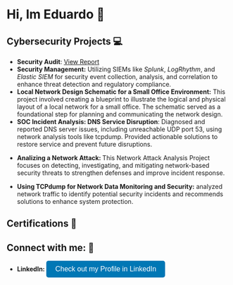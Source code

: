 <h1> Hi, Im Eduardo 👋</h1>

<h2>Cybersecurity Projects 💻</h2>
<ul>
  <li>
    <b>Security Audit</b>: 
    <a href="https://www.icloud.com/pages/0f0MqyUpFsRemEMNR1XILDt7Q#Toy_Store_Proyect_paper_work_" target="_blank">
      View Report
    </a>
  </li>
  <li>
    <b>Security Management:</b> Utilizing SIEMs like <i>Splunk</i>, <i>LogRhythm</i>, and <i>Elastic SIEM</i> for security event collection, analysis, and correlation to enhance threat detection and regulatory compliance.
  </li>
  <li>
    <b>Local Network Design Schematic for a Small Office Environment:</b>
    This project involved creating a blueprint to illustrate the logical and physical layout of a local network for a small office. The schematic served as a foundational step for planning and communicating the network design.
  </li>
  <li>
    <b>SOC Incident Analysis: DNS Service Disruption</b>: 
    Diagnosed and reported DNS server issues, including unreachable UDP port 53, using network analysis tools like tcpdump. Provided actionable solutions to restore service and prevent future disruptions.
  </li>
</ul>
<ul>
  <li>
    <b> Analizing a Network Attack: </b> This Network Attack Analysis Project focuses on detecting, investigating, and mitigating network-based security threats to strengthen defenses and improve incident response.
  </li>
</ul>
<ul>
<li>
    <b>Using TCPdump for Network Data Monitoring and Security:</b> analyzed network traffic to identify potential security incidents and recommends solutions to enhance system protection.
  </li>
</ul>


          
<h2>Certifications 📄</h2>

<h2> Connect with me: 📲 </h2>

<ul>
  <li>
    <b>LinkedIn:</b>
    <a href="https://www.linkedin.com/in/ecobianiii" target="_blank">
      <button style="background-color: #0077B5; color: white; border: none; padding: 10px 20px; border-radius: 5px; font-size: 16px;">
        Check out my Profile in LinkedIn
      </button>
    </a>
  </li>
</ul>
